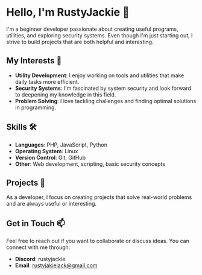 # Hello, I'm RustyJackie 👋

I'm a beginner developer passionate about creating useful programs, utilities, and exploring security systems. Even though I'm just starting out, I strive to build projects that are both helpful and interesting.

## My Interests 🌱

- **Utility Development**: I enjoy working on tools and utilities that make daily tasks more efficient.
- **Security Systems**: I'm fascinated by system security and look forward to deepening my knowledge in this field.
- **Problem Solving**: I love tackling challenges and finding optimal solutions in programming.
  
## Skills 🛠️

- **Languages**: PHP, JavaScript, Python
- **Operating System**: Linux
- **Version Control**: Git, GitHub
- **Other**: Web development, scripting, basic security concepts

## Projects 🚀

As a developer, I focus on creating projects that solve real-world problems and are always useful or interesting.

## Get in Touch 📫

Feel free to reach out if you want to collaborate or discuss ideas. You can connect with me through:

- **Discord**: rustyjackie
- **Email**: rustyjakiejack@gmail.com
